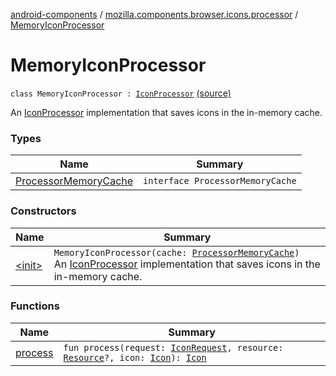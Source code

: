 [android-components](../../index.md) / [mozilla.components.browser.icons.processor](../index.md) / [MemoryIconProcessor](./index.md)

# MemoryIconProcessor

`class MemoryIconProcessor : `[`IconProcessor`](../-icon-processor/index.md) [(source)](https://github.com/mozilla-mobile/android-components/blob/master/components/browser/icons/src/main/java/mozilla/components/browser/icons/processor/MemoryIconProcessor.kt#L13)

An [IconProcessor](../-icon-processor/index.md) implementation that saves icons in the in-memory cache.

### Types

| Name | Summary |
|---|---|
| [ProcessorMemoryCache](-processor-memory-cache/index.md) | `interface ProcessorMemoryCache` |

### Constructors

| Name | Summary |
|---|---|
| [&lt;init&gt;](-init-.md) | `MemoryIconProcessor(cache: `[`ProcessorMemoryCache`](-processor-memory-cache/index.md)`)`<br>An [IconProcessor](../-icon-processor/index.md) implementation that saves icons in the in-memory cache. |

### Functions

| Name | Summary |
|---|---|
| [process](process.md) | `fun process(request: `[`IconRequest`](../../mozilla.components.browser.icons/-icon-request/index.md)`, resource: `[`Resource`](../../mozilla.components.browser.icons/-icon-request/-resource/index.md)`?, icon: `[`Icon`](../../mozilla.components.browser.icons/-icon/index.md)`): `[`Icon`](../../mozilla.components.browser.icons/-icon/index.md) |
